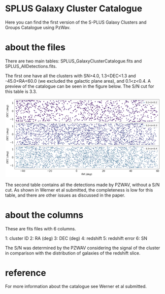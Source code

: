 # SPLUS Galaxy Cluster Catalogue
Here you can find the first version of the S-PLUS Galaxy Clusters and Groups Catalogue using PzWav.

# about the files

There are two main tables: SPLUS_GalaxyClusterCatalogue.fits and SPLUS_AllDetections.fits. 

The first one have all the clusters with SN>4.0, 1.3<DEC<1.3 and -45.0<RA<60.0 (we excluded the galactic plane area), and 0.1<z<0.4. A preview of the catalogue can be seen in the figure below. The S/N cut for this table is 3.3.

![](https://github.com/stephanewerner/SPLUS_GalaxyClusterCatalogue/blob/main/SPLUS_DR1_catalogue.png)


The second table contains all the detections made by PZWAV, without a S/N cut. As shown in Werner et al submitted, the completeness is low for this table, and there are other issues as discussed in the paper.  


# about the columns

These are fits files with 6 columns. 

1: cluster ID
2: RA (deg)
3: DEC (deg)
4: redshift
5: redshift error
6: SN

The S/N was determined by the PZWAV considering the signal of the cluster in comparison with the distribution of galaxies of the redshift slice.

# reference

For more information about the catalogue see Werner et al submitted. 
